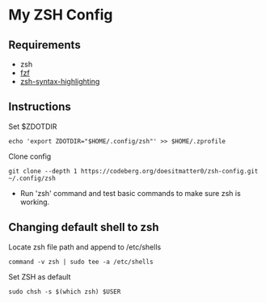 # My ZSH Config

## Requirements
- zsh
- [fzf](https://github.com/junegunn/fzf)
- [zsh-syntax-highlighting](https://github.com/zsh-users/zsh-syntax-highlighting)

## Instructions
Set $ZDOTDIR
```
echo 'export ZDOTDIR="$HOME/.config/zsh"' >> $HOME/.zprofile
```
Clone config
```
git clone --depth 1 https://codeberg.org/doesitmatter0/zsh-config.git ~/.config/zsh
```
- Run 'zsh' command and test basic commands to make sure zsh is working.

## Changing default shell to zsh
Locate zsh file path and append to /etc/shells
```
command -v zsh | sudo tee -a /etc/shells
```
Set ZSH as default
```
sudo chsh -s $(which zsh) $USER
```
